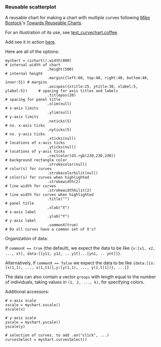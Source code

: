 ### Reusable scatterplot

A reusable chart for making a chart with multiple curves
following
[Mike Bostock](http://bost.ocks.org/mike)'s
[Towards Reuseable Charts](http://bost.ocks.org/mike/chart/).

For an illustration of its use, see [test_curvechart.coffee](https://github.com/kbroman/qtlcharts/blob/master/inst/panels/curvechart/test/test_curvechart.coffee).

Add see it in action
[here](http://www.biostat.wisc.edu/~kbroman/D3/panels/curvechart/test).

Here are all of the options:

    mychart = cichart().width(800)                                              # internal width of chart
                       .height(500)                                             # internal height
                       .margin({left:60, top:40, right:40, bottom:40, inner:5}) # margins
                       .axispos({xtitle:25, ytitle:30, xlabel:5, ylabel:5})     # spacing for axis titles and labels
                       .titlepos(20)                                            # spacing for panel title
                       .xlim(null)                                              # x-axis limits
                       .ylim(null)                                              # y-axis limits
                       .nxticks(5)                                              # no. x-axis ticks
                       .nyticks(5)                                              # no. y-axis ticks
                       .xticks(null)                                            # locations of x-axis ticks
                       .yticks(null)                                            # locations of y-axis ticks
                       .rectcolor(d3.rgb(230,230,230))                          # background rectangle color
                       .strokecolor(null)                                       # color(s) for curves
                       .strokecolorhilit(null)                                  # color(s) for curves when highlighted
                       .strokewidth(2)                                          # line width for curves
                       .strokewidthhilit(2)                                     # line width for curves when highlighted
                       .title("")                                               # panel title
                       .xlab("X")                                               # x-axis label
                       .ylab("Y")                                               # y-axis label
                       .commonX(true)                                           # Do all curves have a common set of X's?

Organization of data:

  If `commonX == true` (the default), we expect the data to be like `{x:[x1, x2, ..., xt], data:[[y11, y12, .. y1t]...[yn1, .. ynt]]}`.
                       
  Alternatively, if `commonX == false` we expect the data to be like `{data:[{x:[x(1,1), ..., x(1,t1)],y:[y(1,1), ..., y(1,t[1])}, ...]}`
  
  The data can also contain a vector `groups` with length equal to the number of individuals, taking values in `(1, 2, ..., k)`, for specifying colors. 

Additional accessors:

    # x-axis scale
    xscale = mychart.xscale()
    xscale(x)

    # y-axis scale
    yscale = mychart.yscale()
    yscale(y)

    # selection of curves, to add .on("click", ...)
    curvesSelect = mychart.curvesSelect()
